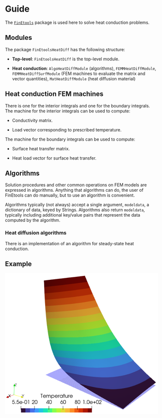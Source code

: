 # Guide

The [`FinEtools`](https://petrkryslucsd.github.io/FinEtools.jl/latest/index.html) package is used here to solve heat conduction problems.

## Modules

The package `FinEtoolsHeatDiff` has the following structure:

- **Top-level**:
     `FinEtoolsHeatDiff` is the  top-level module.

- **Heat conduction**: `AlgoHeatDiffModule` (algorithms), `FEMMHeatDiffModule`, `FEMMHeatDiffSurfModule`  (FEM machines  to evaluate  the  matrix and vector quantities), `MatHeatDiffModule`  (heat diffusion material)


##  Heat  conduction FEM machines

There is one for  the interior integrals  and one for the boundary
integrals. The  machine for the interior integrals can be used to
compute:

- Conductivity matrix.

- Load vector corresponding to prescribed temperature.

The machine for the boundary integrals can be used to compute:

- Surface heat transfer  matrix.

- Heat load vector for surface heat transfer.


## Algorithms

Solution procedures and other  common operations on FEM models  are expressed  in algorithms. Anything that algorithms can do,  the user of FinEtools  can do manually, but to use an algorithm is convenient.

Algorithms typically (not always) accept a single argument, `modeldata`, a dictionary of data, keyed by Strings. Algorithms  also return `modeldata`,  typically  including additional key/value pairs that represent the data computed by the algorithm.

### Heat diffusion algorithms

There is an implementation of an algorithm for steady-state heat conduction.

## Example

![Alt Visualization of the temperature field](T4NAFEMS--T3-solution.png "Temperature field raised as a surface above the mesh")


